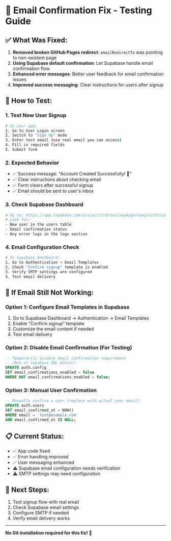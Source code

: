 # 📧 Email Confirmation Fix - Testing Guide

## ✅ What Was Fixed:

1. **Removed broken GitHub Pages redirect**: `emailRedirectTo` was pointing to non-existent page
2. **Using Supabase default confirmation**: Let Supabase handle email confirmation flow
3. **Enhanced error messages**: Better user feedback for email confirmation issues
4. **Improved success messaging**: Clear instructions for users after signup

## 🧪 How to Test:

### 1. **Test New User Signup**
```bash
# In your app:
1. Go to User Login screen
2. Switch to "Sign Up" mode
3. Enter test email (use real email you can access)
4. Fill in required fields
5. Submit form
```

### 2. **Expected Behavior**
- ✅ Success message: "Account Created Successfully! 🎉"
- ✅ Clear instructions about checking email
- ✅ Form clears after successful signup
- ✅ Email should be sent to user's inbox

### 3. **Check Supabase Dashboard**
```bash
# Go to: https://app.supabase.com/project/trbfaozlvwykygnrxaxy/auth/users
# Look for:
- New user in the users table
- Email confirmation status
- Any error logs in the logs section
```

### 4. **Email Configuration Check**
```bash
# In Supabase Dashboard:
1. Go to Authentication → Email Templates
2. Check "Confirm signup" template is enabled
3. Verify SMTP settings are configured
4. Test email delivery
```

## 🔧 If Email Still Not Working:

### Option 1: Configure Email Templates in Supabase
1. Go to Supabase Dashboard → Authentication → Email Templates
2. Enable "Confirm signup" template
3. Customize the email content if needed
4. Test email delivery

### Option 2: Disable Email Confirmation (For Testing)
```sql
-- Temporarily disable email confirmation requirement
-- (Run in Supabase SQL Editor)
UPDATE auth.config 
SET email_confirmations_enabled = false 
WHERE NOT email_confirmations_enabled = false;
```

### Option 3: Manual User Confirmation
```sql
-- Manually confirm a user (replace with actual user email)
UPDATE auth.users 
SET email_confirmed_at = NOW() 
WHERE email = 'test@example.com' 
AND email_confirmed_at IS NULL;
```

## 📋 Current Status:
- ✅ App code fixed
- ✅ Error handling improved  
- ✅ User messaging enhanced
- ⚠️ Supabase email configuration needs verification
- ⚠️ SMTP settings may need configuration

## 🎯 Next Steps:
1. Test signup flow with real email
2. Check Supabase email settings
3. Configure SMTP if needed
4. Verify email delivery works

---

**No Git installation required for this fix!** 🎉
